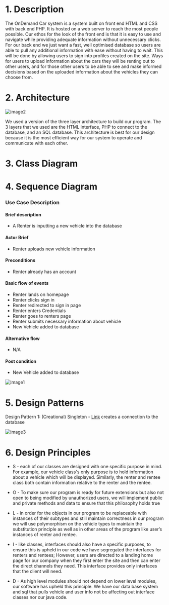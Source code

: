 # 1. Description
The OnDemand Car system is a system built on front end HTML and CSS with back end PHP. It is hosted on a web server to reach the most people possible. Our ethos for the look of the front end is that it is easy to use and navigate while providing adequate information without unnecessary clicks. For our back end we just want a fast, well optimised database so users are able to pull any additional information with ease without having to wait. This will be done by allowing users to sign into profiles created on the site. Ways for users to upload information about the cars they will be renting out to other users, and for those other users to be able to see and make informed decisions based on the uploaded information about the vehicles they can choose from.
# 2. Architecture
![image2](https://user-images.githubusercontent.com/79882639/140666813-59125c82-c00f-426a-91f7-de48ae528fb5.png)

We used a version of the three layer architecture to build our program. The 3 layers that we used are the HTML interface, PHP to connect to the database, and an SQL database. This architecture is best for our design because it is the most efficient way for our system to operate and communicate with each other.
# 3. Class Diagram

# 4. Sequence Diagram
### Use Case Description
#### Brief description
* A Renter is inputting a new vehicle into the database
#### Actor Brief
* Renter uploads new vehicle information
#### Preconditions
* Renter already has an account
#### Basic flow of events
* Renter lands on homepage
* Renter clicks sign in
* Renter redirected to sign in page
* Renter enters Credentials
* Renter goes to renters page
* Renter submits necessary information about vehicle
* New Vehicle added to database
#### Alternative flow
* N/A
#### Post condition
* New Vehicle added to database

![image1](https://user-images.githubusercontent.com/79882639/140666890-4f7b1d0c-8212-42ed-9b1f-8542c784cf2e.png)
# 5. Design Patterns
Design Pattern 1: (Creational) Singleton - [Link](https://github.com/cmchone5155/On-Demand-Car/blob/main/386_web/databasePHP/connect-sql.php) creates a connection to the database

![image3](https://user-images.githubusercontent.com/79882639/140666895-9ec27348-8d2e-4aed-8666-338c4ed0d3a5.png)
# 6. Design Principles
* S - each of our classes are designed with one specific purpose in mind. For example, our vehicle class's only purpose is to hold information about a vehicle which will be displayed. Similarly, the renter and rentee class both contain information relative to the renter and the rentee.

* O - To make sure our program is ready for future extensions but also not open to being modified by unauthorized users,  we will implement public and private methods and data to ensure that this philosophy holds true

* L - in order for the objects in our program to be replaceable with instances of their subtypes and still maintain correctness in our program we will use polymorphism on the vehicle types to maintain the substitution principle as well as in other areas of the program like user’s instances of renter and rentee.

* I - like classes, interfaces should also have a specific purposes, to ensure this is upheld in our code we have segregated the interfaces for renters and rentees; However, users are directed to a landing home page for our company when they first enter the site and then can enter the direct channels they need. This interface provides only interfaces that the client will need.

* D - As high level modules should not depend on lower level modules, our software has upheld this principle. We have our data base system and sql that pulls vehicle and user info not be affecting out interface classes nor our java code. 

